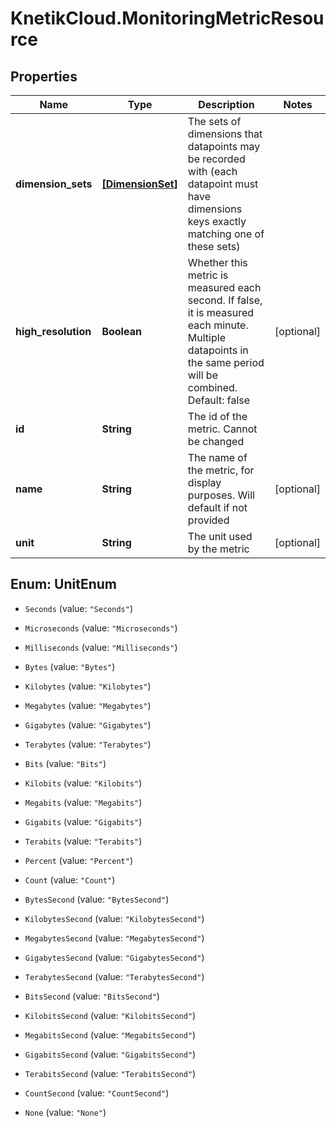 # KnetikCloud.MonitoringMetricResource

## Properties
Name | Type | Description | Notes
------------ | ------------- | ------------- | -------------
**dimension_sets** | [**[DimensionSet]**](DimensionSet.md) | The sets of dimensions that datapoints may be recorded with (each datapoint must have dimensions keys exactly matching one of these sets) | 
**high_resolution** | **Boolean** | Whether this metric is measured each second. If false, it is measured each minute. Multiple datapoints in the same period will be combined. Default: false | [optional] 
**id** | **String** | The id of the metric. Cannot be changed | 
**name** | **String** | The name of the metric, for display purposes. Will default if not provided | [optional] 
**unit** | **String** | The unit used by the metric | [optional] 


<a name="UnitEnum"></a>
## Enum: UnitEnum


* `Seconds` (value: `"Seconds"`)

* `Microseconds` (value: `"Microseconds"`)

* `Milliseconds` (value: `"Milliseconds"`)

* `Bytes` (value: `"Bytes"`)

* `Kilobytes` (value: `"Kilobytes"`)

* `Megabytes` (value: `"Megabytes"`)

* `Gigabytes` (value: `"Gigabytes"`)

* `Terabytes` (value: `"Terabytes"`)

* `Bits` (value: `"Bits"`)

* `Kilobits` (value: `"Kilobits"`)

* `Megabits` (value: `"Megabits"`)

* `Gigabits` (value: `"Gigabits"`)

* `Terabits` (value: `"Terabits"`)

* `Percent` (value: `"Percent"`)

* `Count` (value: `"Count"`)

* `BytesSecond` (value: `"BytesSecond"`)

* `KilobytesSecond` (value: `"KilobytesSecond"`)

* `MegabytesSecond` (value: `"MegabytesSecond"`)

* `GigabytesSecond` (value: `"GigabytesSecond"`)

* `TerabytesSecond` (value: `"TerabytesSecond"`)

* `BitsSecond` (value: `"BitsSecond"`)

* `KilobitsSecond` (value: `"KilobitsSecond"`)

* `MegabitsSecond` (value: `"MegabitsSecond"`)

* `GigabitsSecond` (value: `"GigabitsSecond"`)

* `TerabitsSecond` (value: `"TerabitsSecond"`)

* `CountSecond` (value: `"CountSecond"`)

* `None` (value: `"None"`)




